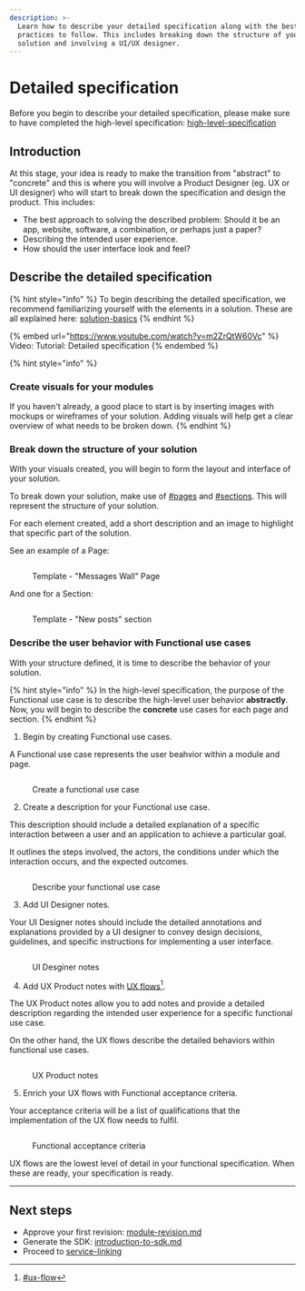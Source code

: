 ```yaml
---
description: >-
  Learn how to describe your detailed specification along with the best
  practices to follow. This includes breaking down the structure of your
  solution and involving a UI/UX designer.
---
```


# Detailed specification

Before you begin to describe your detailed specification, please make sure to have completed the high-level specification: [high-level-specification](high-level-specification/ "mention")

## Introduction

At this stage, your idea is ready to make the transition from "abstract" to "concrete" and this is where you will involve a Product Designer (eg. UX or UI designer) who will start to break down the specification and design the product. This includes:

* The best approach to solving the described problem: Should it be an app, website, software, a combination, or perhaps just a paper?
* Describing the intended user experience.
* How should the user interface look and feel?



## Describe the detailed specification

{% hint style="info" %}
To begin describing the detailed specification, we recommend familiarizing yourself with the elements in a solution. These are all explained here: [solution-basics](solution-basics/ "mention")
{% endhint %}

{% embed url="https://www.youtube.com/watch?v=m2ZrQtW60Vc" %}
Video: Tutorial: Detailed specification
{% endembed %}

{% hint style="info" %}
### Create visuals for your modules

If you haven't already, a good place to start is by inserting images with mockups or wireframes of your solution. Adding visuals will help get a clear overview of what needs to be broken down.
{% endhint %}



### Break down the structure of your solution

With your visuals created, you will begin to form the layout and interface of your solution.&#x20;

To break down your solution, make use of [#pages](solution-basics/#pages "mention") and [#sections](solution-basics/#sections "mention"). This will represent the structure of your solution.

For each element created, add a short description and an image to highlight that specific part of the solution.

See an example of a Page:

<figure><img src="../../.gitbook/assets/CleanShot 2024-07-03 at 08.50.09@2x.png" alt=""><figcaption><p>Template - "Messages Wall" Page</p></figcaption></figure>

And one for a Section:

<figure><img src="../../.gitbook/assets/CleanShot 2024-07-03 at 08.51.11@2x.png" alt=""><figcaption><p>Template - "New posts" section</p></figcaption></figure>

### Describe the user behavior with Functional use cases

With your structure defined, it is time to describe the behavior of your solution.

{% hint style="info" %}
In the high-level specification, the purpose of the Functional use case is to describe the high-level user behavior **abstractly**. Now, you will begin to describe the **concrete** use cases for each page and section.&#x20;
{% endhint %}

1. Begin by creating Functional use cases.

A Functional use case represents the user beahvior within a module and page.

<figure><img src="../../.gitbook/assets/CleanShot 2024-07-02 at 14.25.33@2x.png" alt=""><figcaption><p>Create a functional use case</p></figcaption></figure>

2. Create a description for your Functional use case.&#x20;

This description should include a detailed explanation of a specific interaction between a user and an application to achieve a particular goal.&#x20;

It outlines the steps involved, the actors, the conditions under which the interaction occurs, and the expected outcomes.&#x20;

<figure><img src="../../.gitbook/assets/CleanShot 2024-07-02 at 14.28.46@2x.png" alt=""><figcaption><p>Describe your functional use case</p></figcaption></figure>

3. Add UI Designer notes.&#x20;

Your UI Designer notes should include the detailed annotations and explanations provided by a UI  designer to convey design decisions, guidelines, and specific instructions for implementing a user interface.



<figure><img src="../../.gitbook/assets/CleanShot 2024-07-02 at 14.32.46@2x.png" alt=""><figcaption><p>UI Desginer notes</p></figcaption></figure>

4. Add UX Product notes with [UX flows](#user-content-fn-1)[^1].&#x20;

The UX Product notes allow you to add notes and provide a detailed description regarding the intended user experience for a specific functional use case.

On the other hand, the UX flows describe the detailed behaviors within functional use cases.

<figure><img src="../../.gitbook/assets/CleanShot 2024-07-02 at 14.33.42@2x.png" alt=""><figcaption><p>UX Product notes</p></figcaption></figure>

5. Enrich your UX flows with Functional acceptance criteria.

Your acceptance criteria will be a list of qualifications that the implementation of the UX flow needs to fulfil.

<figure><img src="../../.gitbook/assets/CleanShot 2024-07-02 at 14.35.53@2x.png" alt=""><figcaption><p>Functional acceptance criteria</p></figcaption></figure>

UX flows are the lowest level of detail in your functional specification. When these are ready, your specification is ready.

***



## Next steps

* Approve your first revision: [module-revision.md](module-revision.md "mention")
* Generate the SDK: [introduction-to-sdk.md](../implementation/introduction-to-sdk.md "mention")
* Proceed to [service-linking](../documentation/service-linking/ "mention")

[^1]: [#ux-flow](solution-basics/#ux-flow "mention")
